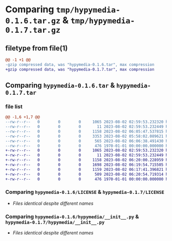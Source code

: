 # Comparing `tmp/hypymedia-0.1.6.tar.gz` & `tmp/hypymedia-0.1.7.tar.gz`

## filetype from file(1)

```diff
@@ -1 +1 @@
-gzip compressed data, was "hypymedia-0.1.6.tar", max compression
+gzip compressed data, was "hypymedia-0.1.7.tar", max compression
```

## Comparing `hypymedia-0.1.6.tar` & `hypymedia-0.1.7.tar`

### file list

```diff
@@ -1,6 +1,7 @@
--rw-r--r--   0        0        0     1065 2023-08-02 02:59:53.232320 hypymedia-0.1.6/LICENSE
--rw-r--r--   0        0        0       11 2023-08-02 02:59:53.232449 hypymedia-0.1.6/README.md
--rw-r--r--   0        0        0     1158 2023-08-02 06:05:47.537815 hypymedia-0.1.6/hypymedia/__init__.py
--rw-r--r--   0        0        0     3353 2023-08-02 05:58:02.089621 hypymedia-0.1.6/hypymedia/main.py
--rw-r--r--   0        0        0      565 2023-08-02 06:06:38.491430 hypymedia-0.1.6/pyproject.toml
--rw-r--r--   0        0        0      476 1970-01-01 00:00:00.000000 hypymedia-0.1.6/PKG-INFO
+-rw-r--r--   0        0        0     1065 2023-08-02 02:59:53.232320 hypymedia-0.1.7/LICENSE
+-rw-r--r--   0        0        0       11 2023-08-02 02:59:53.232449 hypymedia-0.1.7/README.md
+-rw-r--r--   0        0        0     1158 2023-08-02 06:20:00.228959 hypymedia-0.1.7/hypymedia/__init__.py
+-rw-r--r--   0        0        0     1698 2023-08-02 06:19:54.715505 hypymedia-0.1.7/hypymedia/html_list.py
+-rw-r--r--   0        0        0     1159 2023-08-02 06:17:41.396821 hypymedia-0.1.7/hypymedia/main.py
+-rw-r--r--   0        0        0      509 2023-08-02 06:20:54.719314 hypymedia-0.1.7/pyproject.toml
+-rw-r--r--   0        0        0      476 1970-01-01 00:00:00.000000 hypymedia-0.1.7/PKG-INFO
```

### Comparing `hypymedia-0.1.6/LICENSE` & `hypymedia-0.1.7/LICENSE`

 * *Files identical despite different names*

### Comparing `hypymedia-0.1.6/hypymedia/__init__.py` & `hypymedia-0.1.7/hypymedia/__init__.py`

 * *Files identical despite different names*

